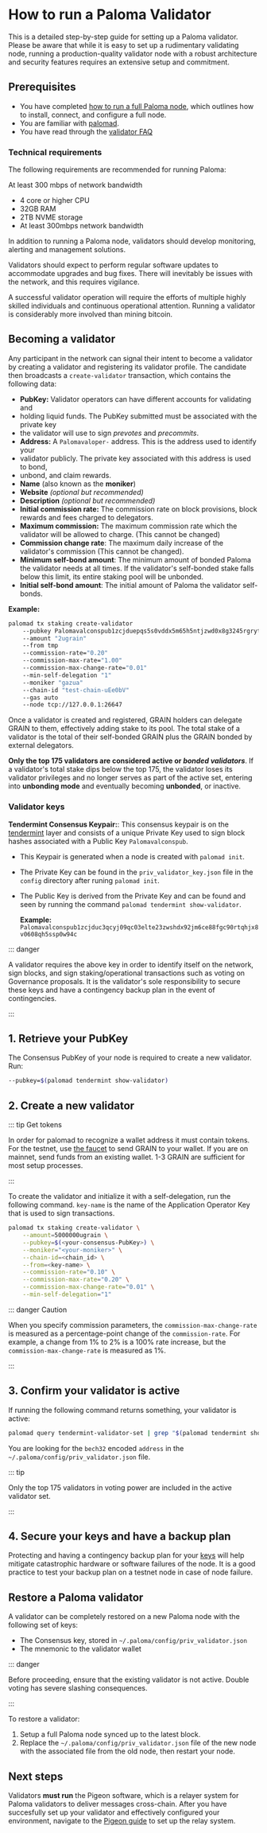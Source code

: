 # How to run a Paloma Validator

This is a detailed step-by-step guide for setting up a Paloma validator. 
Please be aware that while it is easy to set up a rudimentary validating 
node, running a production-quality validator node with a robust architecture 
and security features requires an extensive setup and commitment.

## Prerequisites

- You have completed [how to run a full Paloma node](../node/build-paloma-core), 
  which outlines how to install, connect, and configure a full node.
- You are familiar with [palomad](../../develop/palomad/install-palomad).
- You have read through the [validator FAQ](faq.md)

### Technical requirements

The following requirements are recommended for running Paloma:

At least 300 mbps of network bandwidth
- 4 core or higher CPU
- 32GB RAM
- 2TB NVME storage
- At least 300mbps network bandwidth

In addition to running a Paloma node, validators should develop monitoring, 
alerting and management solutions.

Validators should expect to perform regular software updates to accommodate 
upgrades and bug fixes. There will inevitably be issues with the network, and 
this requires vigilance.

A successful validator operation will require the efforts of multiple highly 
skilled individuals and continuous operational attention. Running a validator 
is considerably more involved than mining bitcoin.

## Becoming a validator

Any participant in the network can signal their intent to become a validator by 
creating a validator and registering its validator profile. The candidate then 
broadcasts a `create-validator` transaction, which contains the following data:

- **PubKey:** Validator operators can have different accounts for validating and 
- holding liquid funds. The PubKey submitted must be associated with the private key 
- the validator will use to sign _prevotes_ and _precommits_.
- **Address:** A `Palomavaloper-` address. This is the address used to identify your 
- validator publicly. The private key associated with this address is used to bond, 
- unbond, and claim rewards.
- **Name** (also known as the **moniker**)
- **Website** _(optional but recommended)_
- **Description** _(optional but recommended)_
- **Initial commission rate:** The commission rate on block provisions, block rewards 
  and fees charged to delegators.
- **Maximum commission:** The maximum commission rate which the validator will be allowed 
  to charge. (This cannot be changed)
- **Commission change rate**: The maximum daily increase of the validator's commission 
  (This cannot be changed).
- **Minimum self-bond amount**: The minimum amount of bonded Paloma the validator needs at 
  all times. If the validator's self-bonded stake falls below this limit, its entire staking 
  pool will be unbonded.
- **Initial self-bond amount**: The initial amount of Paloma the validator self-bonds.

**Example:**

```bash
palomad tx staking create-validator
    --pubkey Palomavalconspub1zcjduepqs5s0vddx5m65h5ntjzwd0x8g3245rgrytpds4ds7vdtlwx06mcesmnkzly
    --amount "2ugrain"
    --from tmp
    --commission-rate="0.20"
    --commission-max-rate="1.00"
    --commission-max-change-rate="0.01"
    --min-self-delegation "1"
    --moniker "gazua"
    --chain-id "test-chain-uEe0bV"
    --gas auto
    --node tcp://127.0.0.1:26647
```

Once a validator is created and registered, GRAIN holders can delegate GRAIN to them, 
effectively adding stake to its pool. The total stake of a validator is the total of 
their self-bonded GRAIN plus the GRAIN bonded by external delegators.

**Only the top 175 validators are considered active or *bonded validators***. If a 
validator's total stake dips below the top 175, the validator loses its validator 
privileges and no longer serves as part of the active set, entering into **unbonding mode** 
and eventually becoming **unbonded**, or inactive.

### Validator keys

**Tendermint Consensus Keypair:**: This consensus keypair is on the 
[tendermint](https://docs.tendermint.com/master/nodes/validators.html#validator-keys) 
layer and consists of a unique Private Key used to sign block hashes associated 
with a Public Key `Palomavalconspub`.
  - This Keypair is generated when a node is created with `palomad init`.
  - The Private Key can be found in the `priv_validator_key.json` file in the `config` 
    directory after runing `palomad init`.
  - The Public Key is derived from the Private Key and can be found and seen by running 
    the command `palomad tendermint show-validator`.

    **Example:** `Palomavalconspub1zcjduc3qcyj09qc03elte23zwshdx92jm6ce88fgc90rtqhjx8v0608qh5ssp0w94c`

::: danger

A validator requires the above key in order to identify itself on the network, 
sign blocks, and sign staking/operational transactions such as voting on 
Governance proposals. It is the validator's sole responsibility to secure these 
keys and have a contingency backup plan in the event of contingencies.

:::

## 1. Retrieve your PubKey

The Consensus PubKey of your node is required to create a new validator. 
Run:

```bash
--pubkey=$(palomad tendermint show-validator)
```

## 2. Create a new validator

   ::: tip Get tokens

   In order for palomad to recognize a wallet address it must contain tokens. 
   For the testnet, use [the faucet](https://faucet.palomaswap.com/) to send GRAIN 
   to your wallet. If you are on mainnet, send funds from an existing wallet. 
   1-3 GRAIN are sufficient for most setup processes.

   :::

To create the validator and initialize it with a self-delegation, run the 
following command. `key-name` is the name of the Application Operator Key 
that is used to sign transactions.

```bash
palomad tx staking create-validator \
    --amount=5000000ugrain \
    --pubkey=$(<your-consensus-PubKey>) \
    --moniker="<your-moniker>" \
    --chain-id=<chain_id> \
    --from=<key-name> \
    --commission-rate="0.10" \
    --commission-max-rate="0.20" \
    --commission-max-change-rate="0.01" \
    --min-self-delegation="1"
```

::: danger Caution

When you specify commission parameters, the `commission-max-change-rate` 
is measured as a percentage-point change of the `commission-rate`. For example, 
a change from 1% to 2% is a 100% rate increase, but the `commission-max-change-rate` 
is measured as 1%.

:::

## 3. Confirm your validator is active

If running the following command returns something, your validator is active:

```bash
palomad query tendermint-validator-set | grep "$(palomad tendermint show-validator)"
```

You are looking for the `bech32` encoded `address` in the `~/.paloma/config/priv_validator.json` file.

::: tip

Only the top 175 validators in voting power are included in the active 
validator set.

:::

## 4. Secure your keys and have a backup plan

Protecting and having a contingency backup plan for your 
[keys](faq.md#what-type-of-key-do-i-need-to-use) will help mitigate catastrophic 
hardware or software failures of the node. It is a good practice to test your backup 
plan on a testnet node in case of node failure.

## Restore a Paloma validator

A validator can be completely restored on a new Paloma 
node with the following set of keys:

- The Consensus key, stored in `~/.paloma/config/priv_validator.json`
- The mnemonic to the validator wallet

::: danger

Before proceeding, ensure that the existing 
validator is not active. Double voting has severe 
slashing consequences.

:::

To restore a validator:

1. Setup a full Paloma node synced up to the latest block.
2. Replace the `~/.paloma/config/priv_validator.json` file of the new node 
   with the associated file from the old node, then restart your node.

## Next steps

Validators **must run** the Pigeon software, which is a relayer system for 
Paloma validators to deliver messages cross-chain. After you have succesfully 
set up your validator and effectively configured your environment, navigate to the 
[Pigeon guide](../relayer/pigeon) to set up the relay system.
